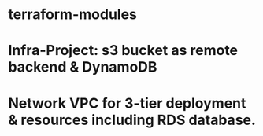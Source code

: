 # terraform-modules
# Infra-Project: s3 bucket as remote backend & DynamoDB
# Network VPC for 3-tier deployment & resources including RDS database.
